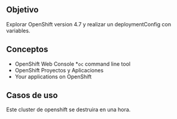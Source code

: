 ## Objetivo

Explorar OpenShift version 4.7 y realizar un deploymentConfig con variables.

## Conceptos

* OpenShift Web Console
*`oc` command line tool
* OpenShift Proyectos y Aplicaciones
* Your applications on OpenShift

## Casos de uso


Este cluster de openshift se destruira en una hora.

